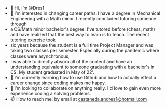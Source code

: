 - 👋 Hi, I’m @Dres1
- 👀 I’m interested in changing career paths.  I have a degree in Mechanical Engineering with a Math minor.  I recently concluded tutoring someone through 
- a CS/Math minor bachelor's degree.  I've tutored before (chess, math) and have realized that the best way to learn is to teach.  The recent tutoring exercise took
- six years because the student is a full time Project Manager and was taking two classes per semester.  Especially during the pandemic where classes were asynchronous,
- I was able to directly absorb all of the content and have an understanding equivalent to someone graduating with a bachelor's in CS.  My student graduated in May of 22'.
- 🌱 I’m currently learning how to use Github and how to actually effect a career change since coding makes me happy.
- 💞️ I’m looking to collaborate on anything really.  I'd love to gain even more experience coding a solving problems.
- 📫 How to reach me:  by email at castaneda.andres1@hotmail.com

<!---
Dres1/Dres1 is a ✨ special ✨ repository because its `README.md` (this file) appears on your GitHub profile.
You can click the Preview link to take a look at your changes.
--->
